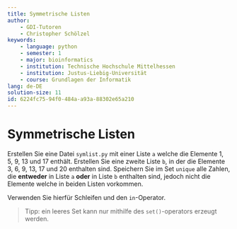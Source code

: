 ```yaml
---
title: Symmetrische Listen
author:
    - GDI-Tutoren
    - Christopher Schölzel
keywords:
    - language: python
    - semester: 1
    - major: bioinformatics
    - institution: Technische Hochschule Mittelhessen
    - institution: Justus-Liebig-Universität
    - course: Grundlagen der Informatik
lang: de-DE
solution-size: 11
id: 6224fc75-94f0-484a-a93a-88302e65a210
---
```


# Symmetrische Listen

Erstellen Sie eine Datei `symlist.py` mit einer Liste `a` welche die Elemente 1, 5, 9, 13 und 17 enthält. Erstellen Sie eine zweite Liste `b`, in der die Elemente 3, 6, 9, 13, 17 und 20 enthalten sind. 
Speichern Sie im Set `unique` alle Zahlen, die **entweder** in Liste `a` **oder** in Liste `b` enthalten sind, jedoch nicht die Elemente welche in beiden Listen vorkommen. 

Verwenden Sie hierfür Schleifen und den `in`-Operator.

> Tipp: ein leeres Set kann nur mithilfe des `set()`-operators erzeugt werden.
